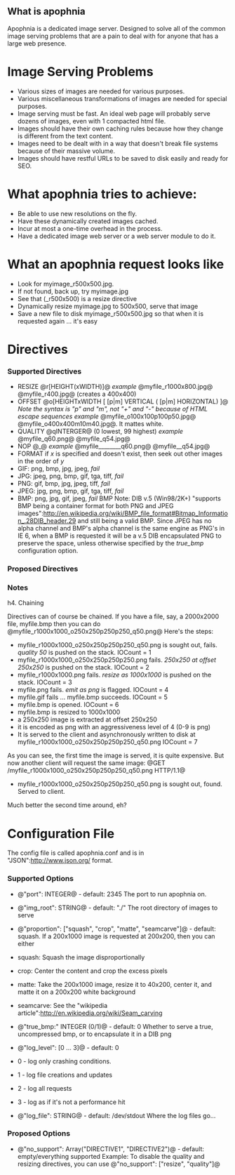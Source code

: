 ## What is apophnia

Apophnia is a dedicated image server.  Designed to solve all of the common image serving problems that are a pain to deal with for anyone that has a large web presence.

# Image Serving Problems

  * Various sizes of images are needed for various purposes.
  * Various miscellaneous transformations of images are needed for special purposes.
  * Image serving must be fast. An ideal web page will probably serve dozens of images, even with 1 compacted html file.
  * Images should have their own caching rules because how they change is different from the text content.
  * Images need to be dealt with in a way that doesn't break file systems because of their massive volume.
  * Images should have restful URLs to be saved to disk easily and ready for SEO.

# What apophnia tries to achieve:

  * Be able to use new resolutions on the fly.
  * Have these dynamically created images cached.
  * Incur at most a one-time overhead in the process.
  * Have a dedicated image web server or a web server module to do it.

# What an apophnia request looks like

  * Look for myimage_r500x500.jpg.
  * If not found, back up, try myimage.jpg
  * See that (_r500x500) is a resize directive
  * Dynamically resize myimage.jpg to 500x500, serve that image
  * Save a new file to disk myimage_r500x500.jpg so that when it is requested again ... it's easy

# Directives

### Supported Directives

* RESIZE @r[HEIGHT(xWIDTH)]@
 _example_ @myfile_r1000x800.jpg@ @myfile_r400.jpg@ (creates a 400x400)
* OFFSET @o[HEIGHTxWIDTH [ [p|m] VERTICAL ( [p|m] HORIZONTAL) ]@
 *Note the syntax is "p" and "m", not "+" and "-" because of HTML escape sequences*
 _example_ @myfile_o100x100p100p50.jpg@ @myfile_o400x400m10m40.jpg@.  It mattes white.
* QUALITY @qINTERGER@ (0 lowest, 99 highest)
 _example_  @myfile_q60.png@ @myfile_q54.jpg@
* NOP @_@
 _example_ @myfile________q60.png@ @myfile__q54.jpg@
* FORMAT if *x* is specified and doesn't exist, then seek out other images in the order of *y*
 * GIF: png, bmp, jpg, jpeg, *fail*
 * JPG: jpeg, png, bmp, gif, tga, tiff, *fail*
 * PNG: gif, bmp, jpg, jpeg, tiff, *fail*
 * JPEG: jpg, png, bmp, gif, tga, tiff, *fail*
 * BMP: png, jpg, gif, jpeg, *fail*
BMP Note: DIB v.5 (Win98/2K+) "supports BMP being a container format for both PNG and JPEG images":http://en.wikipedia.org/wiki/BMP_file_format#Bitmap_Information_.28DIB_header.29 and still being a valid BMP.  Since JPEG has no alpha channel and BMP's alpha channel is the same engine as PNG's in IE 6, when a BMP is requested it will be a v.5 DIB encapsulated PNG to preserve the space, unless otherwise specified by the *true_bmp* configuration option.

### Proposed Directives

### Notes

h4. Chaining

Directives can of course be chained.  If you have a file, say, a 2000x2000 file, myfile.bmp then you can do
@myfile_r1000x1000_o250x250p250p250_q50.png@
Here's the steps:

  * myfile_r1000x1000_o250x250p250p250_q50.png is sought out, fails. _quality 50_ is pushed on the stack. IOCount = 1
  * myfile_r1000x1000_o250x250p250p250.png fails. _250x250 at offset 250x250_ is pushed on the stack. IOCount = 2
  * myfile_r1000x1000.png fails. _resize as 1000x1000_ is pushed on the stack. IOCount = 3
  * myfile.png fails. _emit as png_ is flagged. IOCount = 4
  * myfile.gif fails ... myfile.bmp succeeds. IOCount = 5
  * myfile.bmp is opened. IOCount = 6
  * myfile.bmp is resized to 1000x1000
  * a 250x250 image is extracted at offset 250x250
  * it is encoded as png with an aggressiveness level of 4 (0-9 is png)
  * It is served to the client and asynchronously written to disk at myfile_r1000x1000_o250x250p250p250_q50.png IOCount = 7

As you can see, the first time the image is served, it is quite expensive.  But now another client will request the same image:
@GET /myfile_r1000x1000_o250x250p250p250_q50.png  HTTP/1.1@

 * myfile_r1000x1000_o250x250p250p250_q50.png is sought out, found.  Served to client.

Much better the second time around, eh?

# Configuration File

The config file is called apophnia.conf and is in "JSON":http://www.json.org/ format. 

### Supported Options
* @"port": INTEGER@ - default: 2345
  The port to run apophnia on.
* @"img_root": STRING@ - default: "./"
  The root directory of images to serve
* @"proportion": ["squash", "crop", "matte", "seamcarve"]@ - default: squash. If a 200x1000 image is requested at 200x200, then you can either
 * squash: Squash the image disproportionally
 * crop: Center the content and crop the excess pixels
 * matte: Take the 200x1000 image, resize it to 40x200, center it, and matte it on a 200x200 white background
 * seamcarve: See the "wikipedia article":http://en.wikipedia.org/wiki/Seam_carving
* @"true_bmp:" INTEGER (0/1)@ - default: 0
  Whether to serve a true, uncompressed bmp, or to encapsulate it in a DIB png
* @"log_level": [0 ... 3]@ - default: 0

 * 0 - log only crashing conditions.
 * 1 - log file creations and updates
 * 2 - log all requests
 * 3 - log as if it's not a performance hit

* @"log_file": STRING@ - default: /dev/stdout
  Where the log files go...

### Proposed Options
* @"no_support": Array("DIRECTIVE1", "DIRECTIVE2")@ - default: empty/everything supported
  Example:  To disable the quality and resizing directives, you can use @"no_support": ["resize", "quality"]@ 
